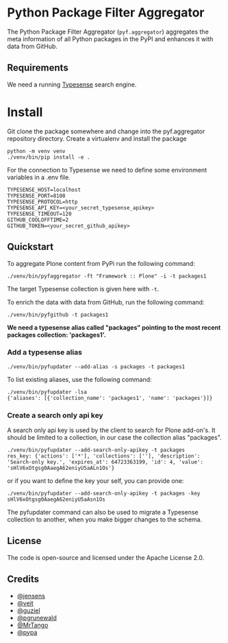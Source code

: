 # Python Package Filter Aggregator

The Python Package Filter Aggregator (``pyf.aggregator``) aggregates the meta
information of all Python packages in the PyPI and enhances it with data from GitHub.


## Requirements

We need a running [Typesense](https://typesense.org/docs/guide/install-typesense.html) search engine.


# Install

Git clone the package somewhere and change into the pyf.aggregator repository directory.
Create a virtualenv and install the package

```shell
python -m venv venv
./venv/bin/pip install -e .
```

For the connection to Typesense we need to define some environment variables in a .env file.

```init
TYPESENSE_HOST=localhost
TYPESENSE_PORT=8108
TYPESENSE_PROTOCOL=http
TYPESENSE_API_KEY=<your_secret_typesense_apikey>
TYPESENSE_TIMEOUT=120
GITHUB_COOLOFFTIME=2
GITHUB_TOKEN=<your_secret_github_apikey>
```

## Quickstart

To aggregate Plone content from PyPi run the following command:

```shell
./venv/bin/pyfaggregator -ft "Framework :: Plone" -i -t packages1
```

The target Typesense collection is given here with `-t`.

To enrich the data with data from GitHub, run the following command:

```shell
./venv/bin/pyfgithub -t packages1
```

**We need a typesense alias called "packages" pointing to the most recent packages collection: 'packages1'.**


### Add a typesense alias

```shell
./venv/bin/pyfupdater --add-alias -s packages -t packages1
```

To list existing aliases, use the following command:

```shell
./venv/bin/pyfupdater -lsa
{'aliases': [{'collection_name': 'packages1', 'name': 'packages'}]}
```

### Create a search only api key

A search only api key is used by the client to search for Plone add-on's.
It should be limited to a collection, in our case the collection alias "packages".

```shell
./venv/bin/pyfupdater --add-search-only-apikey -t packages
res_key: {'actions': ['*'], 'collections': [''], 'description': 'Search-only key.', 'expires_at': 64723363199, 'id': 4, 'value': 'sHlV6xOtgsg0AaegA62eniyU5aALn1Os'}
```

or if you want to define the key your self, you can provide one:

```shell
./venv/bin/pyfupdater --add-search-only-apikey -t packages -key sHlV6xOtgsg0AaegA62eniyU5aAsn1Os
```

The pyfupdater command can also be used to migrate a Typesense collection to another, when you make bigger changes to the schema.



## License

The code is open-source and licensed under the Apache License 2.0.

## Credits

- [@jensens](https://github.com/jensens)
- [@veit](https://github.com/veit)
- [@guziel](https://github.com/guziel)
- [@pgrunewald](https://github.com/pgrunewald)
- [@MrTango](https://github.com/MrTango)
- [@pypa](https://github.com/pypa)

